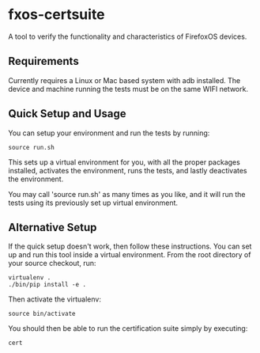 fxos-certsuite
==============

A tool to verify the functionality and characteristics of FirefoxOS
devices.

Requirements
------------

Currently requires a Linux or Mac based system with adb installed.
The device and machine running the tests must be on the same WIFI
network.

Quick Setup and Usage
-------------------

You can setup your environment and run the tests by running:

    source run.sh

This sets up a virtual environment for you, with all the proper
packages installed, activates the environment, runs the tests, 
and lastly deactivates the environment.

You may call 'source run.sh' as many times as you like, and it
will run the tests using its previously set up virtual environment.

Alternative Setup
-----------------

If the quick setup doesn't work, then follow these instructions.
You can set up and run this tool inside a virtual environment.  From
the root directory of your source checkout, run:

    virtualenv .
    ./bin/pip install -e .

Then activate the virtualenv:

    source bin/activate

You should then be able to run the certification suite simply by
executing:

    cert

